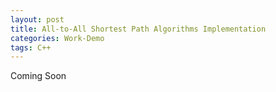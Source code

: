 ```yaml
---
layout: post
title: All-to-All Shortest Path Algorithms Implementation
categories: Work-Demo
tags: C++
---
```


Coming Soon